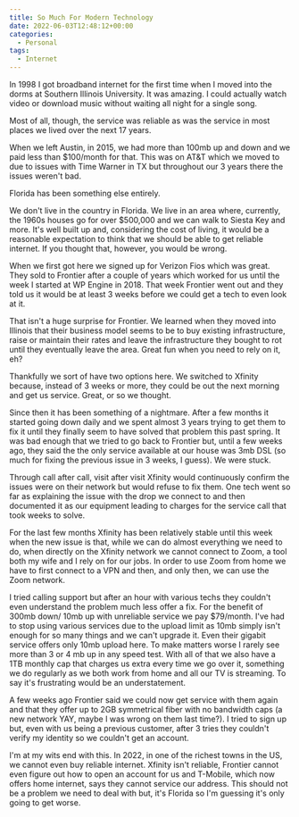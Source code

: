 ```yaml
---
title: So Much For Modern Technology
date: 2022-06-03T12:48:12+00:00
categories:
  - Personal
tags:
  - Internet
---
```


In 1998 I got broadband internet for the first time when I moved into the dorms at Southern Illinois University. It was amazing. I could actually watch video or download music without waiting all night for a single song.

Most of all, though, the service was reliable as was the service in most places we lived over the next 17 years.

When we left Austin, in 2015, we had more than 100mb up and down and we paid less than $100/month for that. This was on AT&T which we moved to due to issues with Time Warner in TX but throughout our 3 years there the issues weren't bad.

Florida has been something else entirely.

We don't live in the country in Florida. We live in an area where, currently, the 1960s houses go for over $500,000 and we can walk to Siesta Key and more. It's well built up and, considering the cost of living, it would be a reasonable expectation to think that we should be able to get reliable internet. If you thought that, however, you would be wrong.

When we first got here we signed up for Verizon Fios which was great. They sold to Frontier after a couple of years which worked for us until the week I started at WP Engine in 2018. That week Frontier went out and they told us it would be at least 3 weeks before we could get a tech to even look at it.

That isn't a huge surprise for Frontier. We learned when they moved into Illinois that their business model seems to be to buy existing infrastructure, raise or maintain their rates and leave the infrastructure they bought to rot until they eventually leave the area. Great fun when you need to rely on it, eh?

Thankfully we sort of have two options here. We switched to Xfinity because, instead of 3 weeks or more, they could be out the next morning and get us service. Great, or so we thought.

Since then it has been something of a nightmare. After a few months it started going down daily and we spent almost 3 years trying to get them to fix it until they finally seem to have solved that problem this past spring. It was bad enough that we tried to go back to Frontier but, until a few weeks ago, they said the the only service available at our house was 3mb DSL (so much for fixing the previous issue in 3 weeks, I guess). We were stuck.

Through call after call, visit after visit Xfinity would continuously confirm the issues were on their network but would refuse to fix them. One tech went so far as explaining the issue with the drop we connect to and then documented it as our equipment leading to charges for the service call that took weeks to solve.

For the last few months Xfinity has been relatively stable until this week when the new issue is that, while we can do almost everything we need to do, when directly on the Xfinity network we cannot connect to Zoom, a tool both my wife and I rely on for our jobs. In order to use Zoom from home we have to first connect to a VPN and then, and only then, we can use the Zoom network.

I tried calling support but after an hour with various techs they couldn't even understand the problem much less offer a fix. For the benefit of 300mb down/ 10mb up with unreliable service we pay $79/month. I've had to stop using various services due to the upload limit as 10mb simply isn't enough for so many things and we can't upgrade it. Even their gigabit service offers only 10mb upload here. To make matters worse I rarely see more than 3 or 4 mb up in any speed test. With all of that we also have a 1TB monthly cap that charges us extra every time we go over it, something we do regularly as we both work from home and all our TV is streaming. To say it's frustrating would be an understatement.

A few weeks ago Frontier said we could now get service with them again and that they offer up to 2GB symmetrical fiber with no bandwidth caps (a new network YAY, maybe I was wrong on them last time?). I tried to sign up but, even with us being a previous customer, after 3 tries they couldn't verify my identity so we couldn't get an account.

I'm at my wits end with this. In 2022, in one of the richest towns in the US, we cannot even buy reliable internet. Xfinity isn't reliable, Frontier cannot even figure out how to open an account for us and T-Mobile, which now offers home internet, says they cannot service our address. This should not be a problem we need to deal with but, it's Florida so I'm guessing it's only going to get worse.
